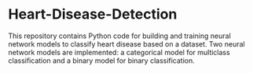 # Heart-Disease-Detection
This repository contains Python code for building and training neural network models to classify heart disease based on a dataset. Two neural network models are implemented: a categorical model for multiclass classification and a binary model for binary classification.
